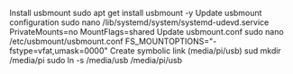 Install usbmount
sudo apt get install usbmount -y
Update usbmount configuration
sudo nano /lib/systemd/system/systemd-udevd.service
PrivateMounts=no
MountFlags=shared
Update usbmount.conf
sudo nano /etc/usbmount/usbmount.conf
FS\_MOUNTOPTIONS="-fstype=vfat,umask=0000"
Create symbolic link (media/pi/usb)
sud mkdir /media/pi
sudo ln -s /media/usb /media/pi/usb

<br>
<br>
